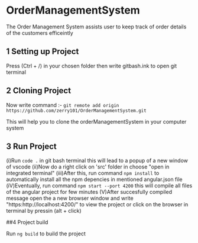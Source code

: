 # OrderManagementSystem

The Order Management System assists user to keep track of order details of the customers efficeintly 

## 1 Setting up Project
  Press (Ctrl + /)  in your chosen folder then write gitbash.ink to open git terminal 

## 2 Cloning Project  
   Now write command :-  `git remote add origin https://github.com/zerry101/OrderManagementSystem.git`

   This will help you to clone the orderManagementSystem  in your computer system 
   
## 3 Run Project

(i)Run   `code .` in git bash terminal this will lead to a  popup of a new window  of vscode 
(ii)Now do a right click on 'src' folder in choose "open in integrated terminal"
(iii)After this, run command `npm install` to automatically install  all the npm depencies in mentioned angular.json file
(iV)Eventually, run command `npm start --port 4200` this will compile all files of the angular project for few minutes 
(V)After succesfully compiled message open the a new browser window and write "https:http://localhost:4200/" to view the project or click on the browser in terminal by pressin (alt + click) 

##4 Project build 

Run `ng build` to build  the project 

